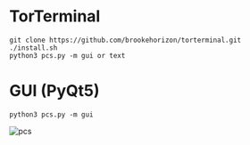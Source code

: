 # TorTerminal


```
git clone https://github.com/brookehorizon/torterminal.git
./install.sh
python3 pcs.py -m gui or text
```

# GUI (PyQt5)
```
python3 pcs.py -m gui
```
![pcs](https://user-images.githubusercontent.com/86805843/181652108-061203a7-bf5b-46f5-b644-d34ae9867e76.png)

